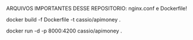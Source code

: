 ARQUIVOS IMPORTANTES DESSE REPOSITORIO: nginx.conf e Dockerfile!

docker build -f Dockerfile -t cassio/apimoney .

docker run -d -p 8000:4200 cassio/apimoney .
